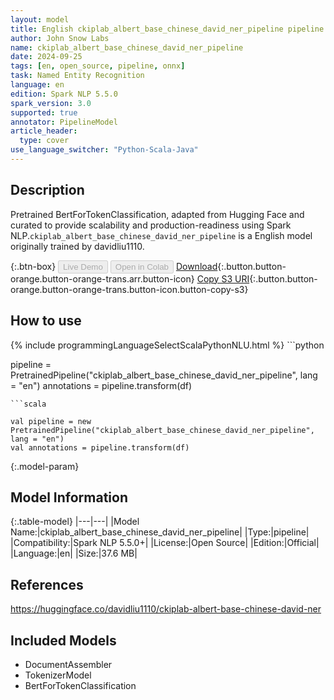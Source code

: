 ```yaml
---
layout: model
title: English ckiplab_albert_base_chinese_david_ner_pipeline pipeline BertForTokenClassification from davidliu1110
author: John Snow Labs
name: ckiplab_albert_base_chinese_david_ner_pipeline
date: 2024-09-25
tags: [en, open_source, pipeline, onnx]
task: Named Entity Recognition
language: en
edition: Spark NLP 5.5.0
spark_version: 3.0
supported: true
annotator: PipelineModel
article_header:
  type: cover
use_language_switcher: "Python-Scala-Java"
---
```


## Description

Pretrained BertForTokenClassification, adapted from Hugging Face and curated to provide scalability and production-readiness using Spark NLP.`ckiplab_albert_base_chinese_david_ner_pipeline` is a English model originally trained by davidliu1110.

{:.btn-box}
<button class="button button-orange" disabled>Live Demo</button>
<button class="button button-orange" disabled>Open in Colab</button>
[Download](https://s3.amazonaws.com/auxdata.johnsnowlabs.com/public/models/ckiplab_albert_base_chinese_david_ner_pipeline_en_5.5.0_3.0_1727249671995.zip){:.button.button-orange.button-orange-trans.arr.button-icon}
[Copy S3 URI](s3://auxdata.johnsnowlabs.com/public/models/ckiplab_albert_base_chinese_david_ner_pipeline_en_5.5.0_3.0_1727249671995.zip){:.button.button-orange.button-orange-trans.button-icon.button-copy-s3}

## How to use



<div class="tabs-box" markdown="1">
{% include programmingLanguageSelectScalaPythonNLU.html %}
```python

pipeline = PretrainedPipeline("ckiplab_albert_base_chinese_david_ner_pipeline", lang = "en")
annotations =  pipeline.transform(df)   

```
```scala

val pipeline = new PretrainedPipeline("ckiplab_albert_base_chinese_david_ner_pipeline", lang = "en")
val annotations = pipeline.transform(df)

```
</div>

{:.model-param}
## Model Information

{:.table-model}
|---|---|
|Model Name:|ckiplab_albert_base_chinese_david_ner_pipeline|
|Type:|pipeline|
|Compatibility:|Spark NLP 5.5.0+|
|License:|Open Source|
|Edition:|Official|
|Language:|en|
|Size:|37.6 MB|

## References

https://huggingface.co/davidliu1110/ckiplab-albert-base-chinese-david-ner

## Included Models

- DocumentAssembler
- TokenizerModel
- BertForTokenClassification
